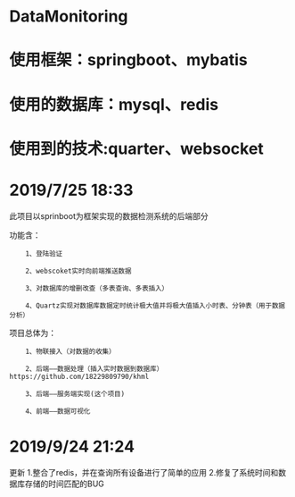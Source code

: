 # DataMonitoring
# 使用框架：springboot、mybatis
# 使用的数据库：mysql、redis
# 使用到的技术:quarter、websocket

# 2019/7/25 18:33


此项目以sprinboot为框架实现的数据检测系统的后端部分

功能含：

  		1、登陆验证
  
 	 	2、webscoket实时向前端推送数据
  
	  	3、对数据库的增删改查（多表查询、多表插入）
  
  		4、Quartz实现对数据库数据定时统计极大值并将极大值插入小时表、分钟表（用于数据分析）
  
项目总体为：

  		1、物联接入（对数据的收集）
  
  		2、后端——数据处理（插入实时数据到数据库）https://github.com/18229809790/khml
  
 		3、后端——服务端实现(这个项目)
  
  		4、前端——数据可视化
# 2019/9/24 21:24
更新
  1.整合了redis，并在查询所有设备进行了简单的应用
  2.修复了系统时间和数据库存储的时间匹配的BUG
